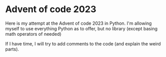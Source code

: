 # Advent of code 2023

Here is my attempt at the Advent of code 2023 in Python. I'm allowing myself to use everything Python as to offer, but no library (except basing math operators of needed)

If I have time, I will try to add comments to the code (and explain the weird parts).

